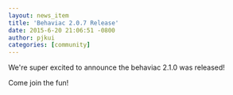 ```yaml
---
layout: news_item
title: 'Behaviac 2.0.7 Release'
date: 2015-6-20 21:06:51 -0800
author: pjkui
categories: [community]
---
```


We're super excited to announce the behaviac 2.1.0 was released!

Come join the fun!